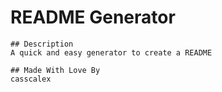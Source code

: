 # README Generator
    
    ## Description
    A quick and easy generator to create a README

    ## Made With Love By
    casscalex